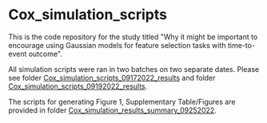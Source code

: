 # Cox_simulation_scripts

This is the code repository for the study titled "Why it might be important to encourage using Gaussian models for feature selection tasks with time-to-event outcome".

All simulation scripts were ran in two batches on two separate dates. Please see folder [Cox_simulation_scripts_09172022_results](https://github.com/ronglu-stanford/Cox_simulation_scripts/tree/main/Cox_simulation_scripts_09172022_results) and folder [Cox_simulation_scripts_09192022_results](https://github.com/ronglu-stanford/Cox_simulation_scripts/tree/main/Cox_simulation_scripts_09192022_results).

The scripts for generating Figure 1, Supplementary Table/Figures are provided in folder [Cox_simulation_results_summary_09252022](https://github.com/ronglu-stanford/Cox_simulation_scripts/tree/main/Cox_simulation_results_summary_09252022).
